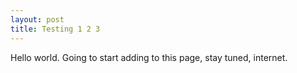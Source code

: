 ```yaml
---
layout: post
title: Testing 1 2 3
---
```


Hello world.  Going to start adding to this page, stay tuned, internet.